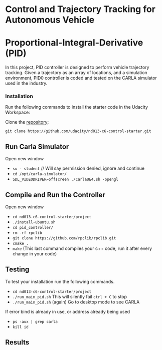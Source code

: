 # Control and Trajectory Tracking for Autonomous Vehicle

# Proportional-Integral-Derivative (PID)

In this project, PID controller is designed to perform vehicle trajectory tracking. Given a trajectory as an array of locations, and a simulation environment, PID0 controller is coded and tested on the CARLA simulator used in the industry.

### Installation

Run the following commands to install the starter code in the Udacity Workspace:

Clone the <a href="https://github.com/udacity/nd013-c6-control-starter/tree/master" target="_blank">repository</a>:

`git clone https://github.com/udacity/nd013-c6-control-starter.git`

## Run Carla Simulator

Open new window

* `su - student`
// Will say permission denied, ignore and continue
* `cd /opt/carla-simulator/`
* `SDL_VIDEODRIVER=offscreen ./CarlaUE4.sh -opengl`

## Compile and Run the Controller

Open new window

* `cd nd013-c6-control-starter/project`
* `./install-ubuntu.sh`
* `cd pid_controller/`
* `rm -rf rpclib`
* `git clone https://github.com/rpclib/rpclib.git`
* `cmake .`
* `make` (This last command compiles your c++ code, run it after every change in your code)

## Testing

To test your installation run the following commands.

* `cd nd013-c6-control-starter/project`
* `./run_main_pid.sh`
This will silently fail `ctrl + C` to stop
* `./run_main_pid.sh` (again)
Go to desktop mode to see CARLA

If error bind is already in use, or address already being used

* `ps -aux | grep carla`
* `kill id`


## Results


